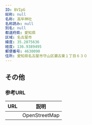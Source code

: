 ```yaml
---
ID: BVIpG
総称: null
名称: 高牟神社
名称読み: null
別名: null
都道府県: 愛知県
区域: 名古屋市
緯度: 35.2075636
経度: 136.9389495
郵便番号: 4630090
住所: 愛知県名古屋市守山区瀬古東１丁目６３０
---
```


## その他

### 参考URL

| URL | 説明          |
| --- | ------------- |
|     | OpenStreetMap |
